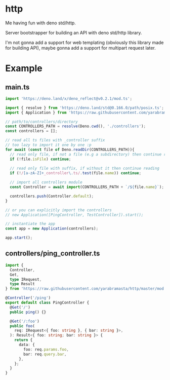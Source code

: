 # http
Me having fun with deno std/http.

Server bootstrapper for building an API with deno std/http library.

I'm not gonna add a support for web templating (obviously this library made for building API),
maybe gonna add a support for multipart request later.

# Example

## main.ts
```ts
import 'https://deno.land/x/deno_reflect@v0.2.1/mod.ts';

import { resolve } from 'https://deno.land/std@0.166.0/path/posix.ts';
import { Application } from 'https://raw.githubusercontent.com/yarabramasta/http/master/mod.ts';

// path/to/controllers/directory
const CONTROLLERS_PATH = resolve(Deno.cwd(), './controllers');
const controllers = [];

// read all ts files with _controller suffix
// too lazy to import it one by one :p
for await (const file of Deno.readDir(CONTROLLERS_PATH)){
  // read only file, if not a file (e.g a subdirectory) then continue reading
  if (!file.isFile) continue;
  
  // read only file with suffix, if without it then continue reading
  if (!/[a-zA-Z]+_controller\.ts/.test(file.name)) continue;

  // import all controllers module
  const Controller = await import(CONTROLLERS_PATH + `/${file.name}`);

  controllers.push(Controller.default);
}

// or you can explicitly import the controllers
// new Application([PingController, TestController]).start();

// instantiate the app
const app = new Application(controllers);

app.start();
```

## controllers/ping_controller.ts
```ts
import {
  Controller,
  Get,
  type IRequest,
  type Result
} from 'https://raw.githubusercontent.com/yarabramasta/http/master/mod.ts';

@Controller('/ping')
export default class PingController {
  @Get('/')
  public ping() {}

  @Get('/:foo')
  public foo(
    req: IRequest<{ foo: string }, { bar: string }>,
  ): Result<{ foo: string; bar: string }> {
    return {
      data: {
        foo: req.params.foo,
        bar: req.query.bar,
      },
    };
  }
}
```
